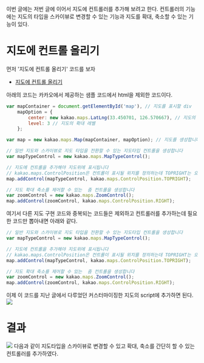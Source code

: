 이번 글에는 저번 글에 이어서 지도에 컨트롤러를 추가해 보려고 한다.
컨트롤러의 기능에는 지도의 타입을 스카이뷰로 변경할 수 있는 기능과 지도를 확대, 축소할 수 있는 기능이 있다.

# 지도에 컨트롤 올리기
먼저 '지도에 컨트롤 올리기' 코드를 보자
- [지도에 컨트롤 올리기](https://apis.map.kakao.com/web/sample/addMapControl/)

아래의 코드는 카카오에서 제공하는 샘플 코드에서 html을 제외한 코드이다.
```javascript
var mapContainer = document.getElementById('map'), // 지도를 표시할 div 
    mapOption = { 
        center: new kakao.maps.LatLng(33.450701, 126.570667), // 지도의 중심좌표
        level: 3 // 지도의 확대 레벨
    };

var map = new kakao.maps.Map(mapContainer, mapOption); // 지도를 생성합니다

// 일반 지도와 스카이뷰로 지도 타입을 전환할 수 있는 지도타입 컨트롤을 생성합니다
var mapTypeControl = new kakao.maps.MapTypeControl();

// 지도에 컨트롤을 추가해야 지도위에 표시됩니다
// kakao.maps.ControlPosition은 컨트롤이 표시될 위치를 정의하는데 TOPRIGHT는 오른쪽 위를 의미합니다
map.addControl(mapTypeControl, kakao.maps.ControlPosition.TOPRIGHT);

// 지도 확대 축소를 제어할 수 있는  줌 컨트롤을 생성합니다
var zoomControl = new kakao.maps.ZoomControl();
map.addControl(zoomControl, kakao.maps.ControlPosition.RIGHT);
```

여기서 다른 지도 구현 코드와 중복되는 코드들은 제외하고 컨트롤러를 추가하는데 필요한 코드만 뽑아내면 아래와 같다.
```javascript
// 일반 지도와 스카이뷰로 지도 타입을 전환할 수 있는 지도타입 컨트롤을 생성합니다
var mapTypeControl = new kakao.maps.MapTypeControl();

// 지도에 컨트롤을 추가해야 지도위에 표시됩니다
// kakao.maps.ControlPosition은 컨트롤이 표시될 위치를 정의하는데 TOPRIGHT는 오른쪽 위를 의미합니다
map.addControl(mapTypeControl, kakao.maps.ControlPosition.TOPRIGHT);

// 지도 확대 축소를 제어할 수 있는  줌 컨트롤을 생성합니다
var zoomControl = new kakao.maps.ZoomControl();
map.addControl(zoomControl, kakao.maps.ControlPosition.RIGHT);
```

이제 이 코드를 지난 글에서 다루었던 커스터마이징한 지도의 script에 추가하면 된다.
![](https://velog.velcdn.com/images/gimminjae/post/81ef4ac2-31dc-4a9d-863a-230a633a7972/image.png)

# 결과
![](https://velog.velcdn.com/images/gimminjae/post/9c34fd5f-01ae-48fc-ac0f-868f54e019ce/image.png)
다음과 같이 지도타입을 스카이뷰로 변경할 수 있고 확대, 축소를 간단히 할 수 있는 컨트롤러를 추가하였다.
